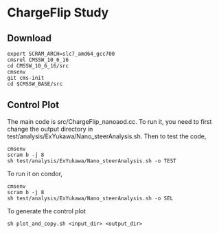 # ChargeFlip Study

## Download
```
export SCRAM_ARCH=slc7_amd64_gcc700
cmsrel CMSSW_10_6_16
cd CMSSW_10_6_16/src
cmsenv
git cms-init
cd $CMSSW_BASE/src
```

## Control Plot
The main code is src/ChargeFlip_nanoaod.cc. To run it, you need to first change the output directory in test/analysis/ExYukawa/Nano_steerAnalysis.sh.
Then to test the code,
```
cmsenv
scram b -j 8
sh test/analysis/ExYukawa/Nano_steerAnalysis.sh -o TEST
```
To run it on condor,
```
cmsenv
scram b -j 8
sh test/analysis/ExYukawa/Nano_steerAnalysis.sh -o SEL
```
To generate the control plot
```
sh plot_and_copy.sh <input_dir> <output_dir>
```



